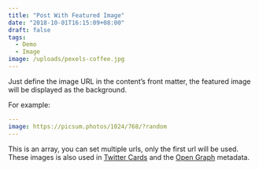 ```yaml
---
title: "Post With Featured Image"
date: "2018-10-01T16:15:09+08:00"
draft: false
tags:
  - Demo
  - Image
image: /uploads/pexels-coffee.jpg
---
```


Just define the image URL in the content’s front matter, the featured image will be displayed as the background.

For example:

```yaml
---
image: https://picsum.photos/1024/768/?random
---
```

This is an array, you can set multiple urls, only the first url will be used. These images is also used in [Twitter Cards](https://developer.twitter.com/en/docs/tweets/optimize-with-cards/guides/getting-started.html) and the [Open Graph](http://ogp.me/) metadata.
